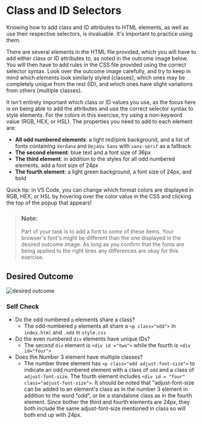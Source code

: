 # Class and ID Selectors
Knowing how to add class and ID attributes to HTML elements, as well as use their respective selectors, is invaluable. It's important to practice using them.

There are several elements in the HTML file provided, which you will have to add either class or ID attributes to, as noted in the outcome image below. You will then have to add rules in the CSS file provided using the correct selector syntax. Look over the outcome image carefully, and try to keep in mind which elements look similarly styled (classes), which ones may be completely unique from the rest (ID), and which ones have slight variations from others (multiple classes).

It isn't entirely important which class or ID values you use, as the focus here is on being able to add the attributes and use the correct selector syntax to style elements. For the colors in this exercise, try using a non-keyword value (RGB, HEX, or HSL). The properties you need to add to each element are:

* **All odd numbered elements**: a light red/pink background, and a list of fonts containing `Verdana` and `DejaVu Sans` with `sans-serif` as a fallback
* **The second element**: blue text and a font size of 36px
* **The third element**: in addition to the styles for all odd numbered elements, add a font size of 24px
* **The fourth element**: a light green background, a font size of 24px, and bold

Quick tip: in VS Code, you can change which format colors are displayed in RGB, HEX, or HSL by hovering over the color value in the CSS and clicking the top of the popup that appears!

> ### Note:
> Part of your task is to add a font to _some_ of these items. Your browser's font's might be different than the one displayed in the desired outcome image. As long as you confirm that the fonts _are_ being applied to the right lines any differences are okay for this exercise.

## Desired Outcome
![desired outcome](./desired-outcome.png)


### Self Check
- Do the odd numbered `p` elements share a class?
  - The odd-numbered `p` elements all share a `<p class="odd">` in `index.html` and `.odd` in `style.css`
- Do the even numbered `div` elements have unique IDs?
  - The second `div` element is `<div id ="two">` while the fourth is `<div id="four">` 
- Does the Number 3 element have multiple classes?
  - The number three element has `<p class="odd adjust-font-size">` to indicate an odd numbered element with a class of `odd` and a class of `adjust-font-size`. The fourth element includes `<div id = "four" class="adjust-font-size">`. It should be noted that "adjust-font-size can be added to an element's class as in the number 3 element in addition to the word "odd", or be a standalone class as in the fourth element. Since bother the third and fourth elements are 24px, they both include the same adjust-font-size mentioned in class so will both end up with 24px.
